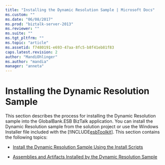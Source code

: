```yaml
---
title: "Installing the Dynamic Resolution Sample | Microsoft Docs"
ms.custom: ""
ms.date: "06/08/2017"
ms.prod: "biztalk-server-2013"
ms.reviewer: ""
ms.suite: ""
ms.tgt_pltfrm: ""
ms.topic: "article"
ms.assetid: f7480191-e693-47aa-8fc5-b8f41eb81f83
caps.latest.revision: 2
author: "MandiOhlinger"
ms.author: "mandia"
manager: "anneta"
---
```

# Installing the Dynamic Resolution Sample
This section describes the process for installing the Dynamic Resolution sample into the GlobalBank.ESB BizTalk application. You can install the Dynamic Resolution sample from the solution project or use the Windows Installer file included with the [!INCLUDE[esbToolkit](../includes/esbtoolkit-md.md)]. This section contains the following topics:  
  
-   [Install the Dynamic Resolution Sample Using the Install Scripts](../esb-toolkit/install-the-dynamic-resolution-sample-using-the-install-scripts.md)  
  
-   [Assemblies and Artifacts Installed by the Dynamic Resolution Sample](../esb-toolkit/assemblies-and-artifacts-installed-by-the-dynamic-resolution-sample.md)